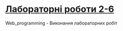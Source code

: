 # [Лабораторні роботи 2-6](https://Maksym-AM.github.io/Web_programming/ "Site on GitHub Pages")
Web_programming - Виконання лабораторних робіт
